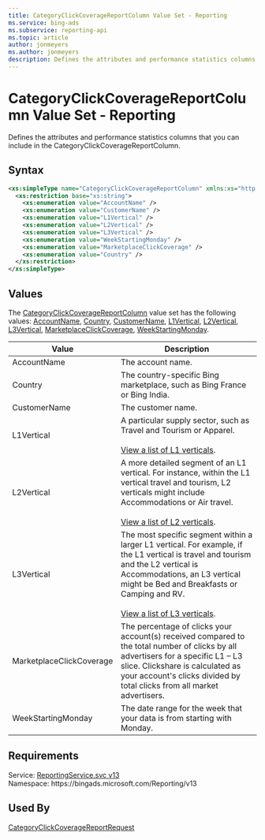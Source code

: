 ```yaml
---
title: CategoryClickCoverageReportColumn Value Set - Reporting
ms.service: bing-ads
ms.subservice: reporting-api
ms.topic: article
author: jonmeyers
ms.author: jonmeyers
description: Defines the attributes and performance statistics columns that you can include in the CategoryClickCoverageReportColumn.
---
```

# CategoryClickCoverageReportColumn Value Set - Reporting
Defines the attributes and performance statistics columns that you can include in the CategoryClickCoverageReportColumn.

## Syntax
```xml
<xs:simpleType name="CategoryClickCoverageReportColumn" xmlns:xs="http://www.w3.org/2001/XMLSchema">
  <xs:restriction base="xs:string">
    <xs:enumeration value="AccountName" />
    <xs:enumeration value="CustomerName" />
    <xs:enumeration value="L1Vertical" />
    <xs:enumeration value="L2Vertical" />
    <xs:enumeration value="L3Vertical" />
    <xs:enumeration value="WeekStartingMonday" />
    <xs:enumeration value="MarketplaceClickCoverage" />
    <xs:enumeration value="Country" />
  </xs:restriction>
</xs:simpleType>
```

## <a name="values"></a>Values

The [CategoryClickCoverageReportColumn](categoryclickcoveragereportcolumn.md) value set has the following values: [AccountName](#accountname), [Country](#country), [CustomerName](#customername), [L1Vertical](#l1vertical), [L2Vertical](#l2vertical), [L3Vertical](#l3vertical), [MarketplaceClickCoverage](#marketplaceclickcoverage), [WeekStartingMonday](#weekstartingmonday).

|Value|Description|
|-----------|---------------|
|<a name="accountname"></a>AccountName|The account name.|
|<a name="country"></a>Country|The country-specific Bing marketplace, such as Bing France or Bing India.|
|<a name="customername"></a>CustomerName|The customer name.|
|<a name="l1vertical"></a>L1Vertical|A particular supply sector, such as Travel and Tourism or Apparel.<br/><br/>[View a list of L1 verticals](../guides/reporting-verticals.md#l1-verticals).|
|<a name="l2vertical"></a>L2Vertical|A more detailed segment of an L1 vertical. For instance, within the L1 vertical travel and tourism, L2 verticals might include Accommodations or Air travel.<br/><br/>[View a list of L2 verticals](../guides/reporting-verticals.md#l2-verticals).|
|<a name="l3vertical"></a>L3Vertical|The most specific segment within a larger L1 vertical. For example, if the L1 vertical is travel and tourism and the L2 vertical is Accommodations, an L3 vertical might be Bed and Breakfasts or Camping and RV.<br/><br/>[View a list of L3 verticals](../guides/reporting-verticals.md#l4-verticals).|
|<a name="marketplaceclickcoverage"></a>MarketplaceClickCoverage|The percentage of clicks your account(s) received compared to the total number of clicks by all advertisers for a specific L1 – L3 slice. Clickshare is calculated as your account's clicks divided by total clicks from all market advertisers.|
|<a name="weekstartingmonday"></a>WeekStartingMonday|The date range for the week that your data is from starting with Monday.|

## Requirements
Service: [ReportingService.svc v13](https://reporting.api.bingads.microsoft.com/Api/Advertiser/Reporting/v13/ReportingService.svc)  
Namespace: https\://bingads.microsoft.com/Reporting/v13  

## Used By
[CategoryClickCoverageReportRequest](categoryclickcoveragereportrequest.md)  
